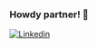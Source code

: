### Howdy partner! 👋
[![Linkedin](https://img.shields.io/badge/LinkedIn-blue?style=for-the-badge&logo=linkedin&labelColor=blue&link=https://uk.linkedin.com/in/christopher-caldwell-5b6807172)](https://uk.linkedin.com/in/christopher-caldwell-5b6807172)

<!--
**ImmutableGlitch/ImmutableGlitch** is a ✨ _special_ ✨ repository because its `README.md` (this file) appears on your GitHub profile.

Here are some ideas to get you started:

- 🔭 I’m currently working on ...
- 🌱 I’m currently learning ...
- 👯 I’m looking to collaborate on ...
- 🤔 I’m looking for help with ...
- 💬 Ask me about ...
- 📫 How to reach me: ...
- 😄 Pronouns: ...
- ⚡ Fun fact: ...
-->
